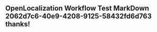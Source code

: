 <properties
ms.topic="hero-topic"
ms.test1="hero-topic"
ms.test2="test"/>


## OpenLocalization Workflow Test MarkDown 2062d7c6-40e9-4208-9125-58432fd6d763 thanks!



<!--HONumber=Jul16_HO4-->


